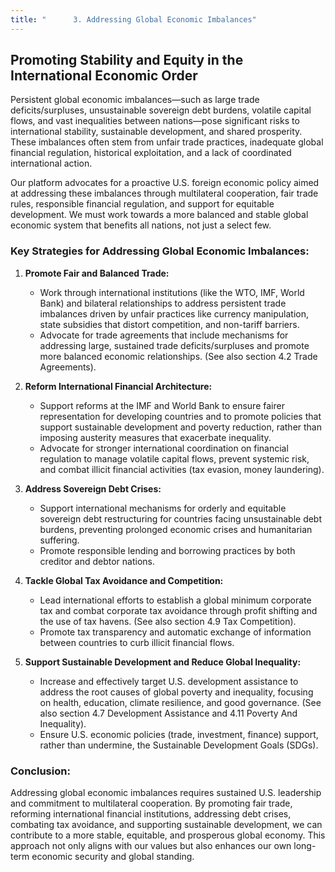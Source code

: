 ```yaml
---
title: "      3. Addressing Global Economic Imbalances"
---
```


## Promoting Stability and Equity in the International Economic Order

Persistent global economic imbalances—such as large trade deficits/surpluses, unsustainable sovereign debt burdens, volatile capital flows, and vast inequalities between nations—pose significant risks to international stability, sustainable development, and shared prosperity. These imbalances often stem from unfair trade practices, inadequate global financial regulation, historical exploitation, and a lack of coordinated international action.

Our platform advocates for a proactive U.S. foreign economic policy aimed at addressing these imbalances through multilateral cooperation, fair trade rules, responsible financial regulation, and support for equitable development. We must work towards a more balanced and stable global economic system that benefits all nations, not just a select few.

### Key Strategies for Addressing Global Economic Imbalances:

1.  **Promote Fair and Balanced Trade:**
    *   Work through international institutions (like the WTO, IMF, World Bank) and bilateral relationships to address persistent trade imbalances driven by unfair practices like currency manipulation, state subsidies that distort competition, and non-tariff barriers.
    *   Advocate for trade agreements that include mechanisms for addressing large, sustained trade deficits/surpluses and promote more balanced economic relationships. (See also section 4.2 Trade Agreements).

2.  **Reform International Financial Architecture:**
    *   Support reforms at the IMF and World Bank to ensure fairer representation for developing countries and to promote policies that support sustainable development and poverty reduction, rather than imposing austerity measures that exacerbate inequality.
    *   Advocate for stronger international coordination on financial regulation to manage volatile capital flows, prevent systemic risk, and combat illicit financial activities (tax evasion, money laundering).

3.  **Address Sovereign Debt Crises:**
    *   Support international mechanisms for orderly and equitable sovereign debt restructuring for countries facing unsustainable debt burdens, preventing prolonged economic crises and humanitarian suffering.
    *   Promote responsible lending and borrowing practices by both creditor and debtor nations.

4.  **Tackle Global Tax Avoidance and Competition:**
    *   Lead international efforts to establish a global minimum corporate tax and combat corporate tax avoidance through profit shifting and the use of tax havens. (See also section 4.9 Tax Competition).
    *   Promote tax transparency and automatic exchange of information between countries to curb illicit financial flows.

5.  **Support Sustainable Development and Reduce Global Inequality:**
    *   Increase and effectively target U.S. development assistance to address the root causes of global poverty and inequality, focusing on health, education, climate resilience, and good governance. (See also section 4.7 Development Assistance and 4.11 Poverty And Inequality).
    *   Ensure U.S. economic policies (trade, investment, finance) support, rather than undermine, the Sustainable Development Goals (SDGs).

### Conclusion:

Addressing global economic imbalances requires sustained U.S. leadership and commitment to multilateral cooperation. By promoting fair trade, reforming international financial institutions, addressing debt crises, combating tax avoidance, and supporting sustainable development, we can contribute to a more stable, equitable, and prosperous global economy. This approach not only aligns with our values but also enhances our own long-term economic security and global standing.
